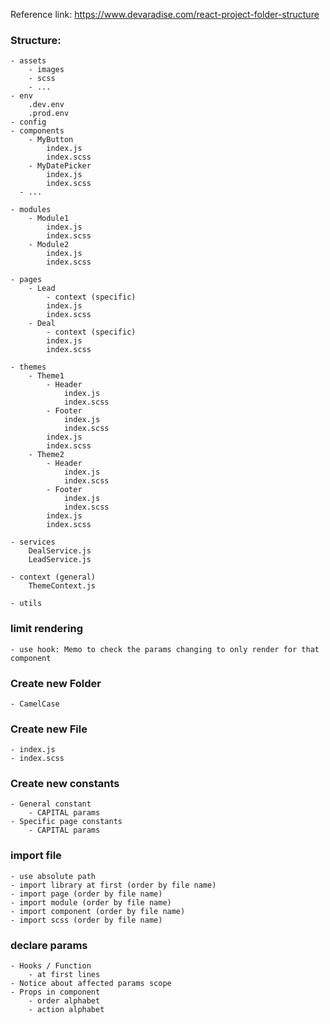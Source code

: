 Reference link: https://www.devaradise.com/react-project-folder-structure

### Structure:

    - assets
        - images
        - scss
        - ...
    - env
        .dev.env
        .prod.env
    - config
    - components
        - MyButton
            index.js
            index.scss
        - MyDatePicker
            index.js
            index.scss
      - ...

    - modules
        - Module1
            index.js
            index.scss
        - Module2
            index.js
            index.scss

    - pages
        - Lead
            - context (specific)
            index.js
            index.scss
        - Deal
            - context (specific)
            index.js
            index.scss

    - themes
        - Theme1
            - Header
                index.js
                index.scss
            - Footer
                index.js
                index.scss
            index.js
            index.scss
        - Theme2
            - Header
                index.js
                index.scss
            - Footer
                index.js
                index.scss
            index.js
            index.scss

    - services
        DealService.js
        LeadService.js

    - context (general)
        ThemeContext.js

    - utils

### limit rendering

    - use hook: Memo to check the params changing to only render for that component

### Create new Folder

    - CamelCase

### Create new File

    - index.js
    - index.scss

### Create new constants

    - General constant
        - CAPITAL params
    - Specific page constants
        - CAPITAL params

### import file

    - use absolute path
    - import library at first (order by file name)
    - import page (order by file name)
    - import module (order by file name)
    - import component (order by file name)
    - import scss (order by file name)

### declare params

    - Hooks / Function
        - at first lines
    - Notice about affected params scope
    - Props in component
        - order alphabet
        - action alphabet
